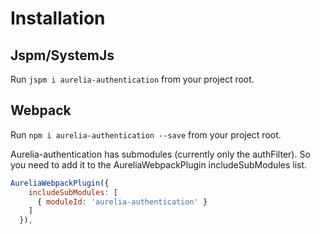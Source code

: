 # Installation

## Jspm/SystemJs

Run `jspm i aurelia-authentication` from your project root.

## Webpack

Run `npm i aurelia-authentication --save` from your project root.

Aurelia-authentication has submodules (currently only the authFilter). So you need to add it to the AureliaWebpackPlugin includeSubModules list.

```js
AureliaWebpackPlugin({
    includeSubModules: [
      { moduleId: 'aurelia-authentication' }
    ]
  }),
```
